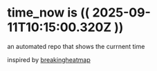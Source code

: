 # time_now is (( 2025-09-11T10:15:00.320Z ))

an automated repo that shows the currnent time

inspired by [breakingheatmap](https://github.com/breakingheatmap/breakingheatmap)